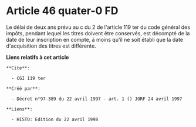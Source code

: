 # Article 46 quater-0 FD

Le délai de deux ans prévu au c du 2 de l'article 119 ter du code général des impôts, pendant lequel les titres doivent être
conservés, est décompté de la date de leur inscription en compte, à moins qu'il ne soit établi que la date d'acquisition des
titres est différente.

**Liens relatifs à cet article**

	**Cite**:

	  - CGI 119 ter

	**Créé par**:

	  - Décret n°97-389 du 22 avril 1997 - art. 1 () JORF 24 avril 1997

	**Liens**:

	  - HISTO: Edition du 22 avril 1998
